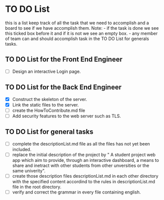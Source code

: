 # TO DO List
this is a list keep track of all the task that we need to accomplish and a board to see if we have accomplish them.
Note: - if the task is done we see this ticked box before it and if it is not we see an empty box.
      - any member of team can and should accomplish task in the TO DO List for generals tasks.


## TO DO List for the Front End Engineer
- [ ] Design an interactive Login page.


## TO DO List for the  Back End Engineer

- [x] Construct the skeleton of the server. 
- [x] Link the static files to the server. 
- [ ] create the HowToContribute.md file
- [ ] Add security features to the web server such as TLS. 

## TO DO List for general tasks

- [ ] complete the descriptionList.md file as all the files has not yet been included.
- [ ] replace the initial description of the project by " A student project web app which aim to provide,
      through an interactive dashboard, a means to share and inetract with other students from other
      unversities or the same univerity".
- [ ] create those description files descriptionList.md in each other directory with the specified content
      accordind to the rules in descriptionList.md file in the root directory.
- [ ] verify and correct the grammar in every file containing english.
